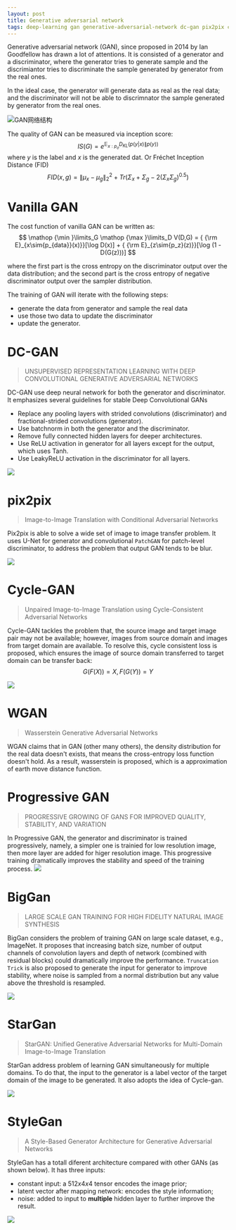 ```yaml
---
layout: post
title: Generative adversarial network
tags: deep-learning gan generative-adversarial-network dc-gan pix2pix cycle-gan wgan progressive-gan biggan stargan stylegan
---
```


Generative adversarial network (GAN), since proposed in 2014 by Ian Goodfellow has drawn a lot of attentions. It is consisted of a generator and a discriminator, where the generator tries to generate sample and the discrimiantor tries to discriminate the sample generated by generator from the real ones.

In the ideal case, the generator will generate data as real as the real data; and the discriminator will not be able to discrimnator the sample generated by generator from the real ones.

![GAN网络结构](https://github.com/scutan90/DeepLearning-500-questions/raw/master/ch07_%E7%94%9F%E6%88%90%E5%AF%B9%E6%8A%97%E7%BD%91%E7%BB%9C(GAN)/ch07_%E7%94%9F%E6%88%90%E5%AF%B9%E6%8A%97%E7%BD%91%E7%BB%9C(GAN)/img/ch7/7.1-gan_structure.png)

The quality of GAN can be measured via inception score:
$$IS(G) = e^{\mathbb{E}_{x: p_\sigma} D_{KL}(p(y|x) \lVert p(y))}$$
where $y$ is the label and $x$ is the generated dat. Or Fréchet Inception Distance (FID)
$$FID(x, g) = \lVert \mu_x - \mu_g \rVert^2_2 + Tr(\Sigma_x + \Sigma_g - 2(\Sigma_x \Sigma_g)^{0.5})$$

# Vanilla GAN

The cost function of vanilla GAN can be written as:
$$
\mathop {\min }\limits_G \mathop {\max }\limits_D V(D,G) = { {\rm E}_{x\sim{p_{data}}(x)}}[\log D(x)] + { {\rm E}_{z\sim{p_z}(z)}}[\log (1 - D(G(z)))]
$$

where the first part is the cross entropy on the discriminator output over the data distribution; and the second part is the cross entropy of negative discriminator output over the sampler distribution.

The training of GAN will iterate with the following steps:
- generate the data from generator and sample the real data
- use those two data to update the discriminator
- update the generator.

# DC-GAN

> UNSUPERVISED REPRESENTATION LEARNING WITH DEEP CONVOLUTIONAL
GENERATIVE ADVERSARIAL NETWORKS

DC-GAN use deep neural network for both the generator and discriminator. It emphasizes several guidelines for stable  Deep Convolutional GANs
- Replace any pooling layers with strided convolutions (discriminator) and fractional-strided convolutions (generator).
- Use batchnorm in both the generator and the discriminator.
- Remove fully connected hidden layers for deeper architectures.
- Use ReLU activation in generator for all layers except for the output, which uses Tanh.
- Use LeakyReLU activation in the discriminator for all layers.

![](https://cdn-images-1.medium.com/max/1600/1*KvMnRfb76DponICrHIbSdg.png)

# pix2pix

> Image-to-Image Translation with Conditional Adversarial Networks

Pix2pix is able to solve a wide set of image to image transfer problem. It uses U-Net for generator and convolutional `PatchGAN` for patch-level discriminator, to address the problem that output GAN tends to be blur.

![](https://ronaldluc.com/images/2018/09/pix2pix.png)

# Cycle-GAN

> Unpaired Image-to-Image Translation using Cycle-Consistent Adversarial Networks

Cycle-GAN tackles the problem that, the source image and target image pair may not be available; however, images from source domain and images from target domain are available. To resolve this, cycle consistent loss is proposed, which ensures the image of source domain transferred to target domain can be transfer back: $$G(F(X)) = X, F(G(Y)) = Y$$

![](https://junyanz.github.io/CycleGAN/images/cyclegan_blogs.jpg)

# WGAN

> Wasserstein Generative Adversarial Networks

WGAN claims that in GAN (other many others), the density distribution for the real data doesn't exists, that means the cross-entropy loss function doesn't hold. As a result, wasserstein is proposed, which is a approximation of earth move distance function.

# Progressive GAN

> PROGRESSIVE GROWING OF GANS FOR IMPROVED QUALITY, STABILITY, AND VARIATION

In Progressive GAN, the generator and discriminator is trained progressively, namely, a simpler one is trainied for low resolution image, then more layer are added for higer resolution image. This progressive training dramatically improves the stability and speed of the training process.
![](https://adriancolyer.files.wordpress.com/2018/05/progressive-gans-fig-1.jpeg?w=640)

# BigGan

> LARGE SCALE GAN TRAINING FOR HIGH FIDELITY NATURAL IMAGE SYNTHESIS

BigGan considers the problem of training GAN on large scale dataset, e.g., ImageNet. It proposes that increasing batch size, number of output channels of convolution layers and depth of network (combined with residual blocks) could dramatically improve the performance. `Truncation Trick` is also proposed to generate the input for generator to improve stability, where noise is sampled from a normal distribution but any value above the threshold is resampled.

![](https://adriancolyer.files.wordpress.com/2019/02/ls-gans-fig-15.jpeg?w=640)

# StarGan

> StarGAN: Unified Generative Adversarial Networks for Multi-Domain Image-to-Image Translation

StarGan address problem of learning GAN simultaneously for multiple domains.  To do that, the input to the generator is a label vector of the target domain of the image to be generated. It also adopts the idea of Cycle-gan.

![](https://pbs.twimg.com/media/DP1JepIUQAE7OBx.jpg)

# StyleGan

> A Style-Based Generator Architecture for Generative Adversarial Networks

StyleGan has a totall diferent architecture compared with other GANs (as shown below). It has three inputs:
- constant input: a $512x4x4$ tensor encodes the image prior;
- latent vector after mapping network: encodes the style information;
- noise: added to input to **multiple** hidden layer to further improve the result.

![](https://neurohive.io/wp-content/uploads/2018/12/Screenshot-from-2018-12-17-23-19-58-455x422.png)
